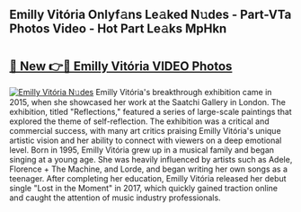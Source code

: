 ## Emilly Vitória Onlyf𝚊ns Le𝚊ked N𝚞des - Part-VTa Photos Video - Hot Part Le𝚊ks MpHkn

# <h2><a href="http://ab87203.deff.icu/?id=Emilly+Vit%c3%b3ria">🔗 New 👉🔴 Emilly Vitória VIDEO Photos</a></h2>

[![Emilly Vitória N𝚞des](https://i.imgur.com/rIISA9y.gif)](http://ab87203.deff.icu/?id=Emilly+Vit%c3%b3ria)
Emilly Vitória's breakthrough exhibition came in 2015, when she showcased her work at the Saatchi Gallery in London. The exhibition, titled "Reflections," featured a series of large-scale paintings that explored the theme of self-reflection. The exhibition was a critical and commercial success, with many art critics praising Emilly Vitória's unique artistic vision and her ability to connect with viewers on a deep emotional level. Born in 1995, Emilly Vitória grew up in a musical family and began singing at a young age. She was heavily influenced by artists such as Adele, Florence + The Machine, and Lorde, and began writing her own songs as a teenager. After completing her education, Emilly Vitória released her debut single "Lost in the Moment" in 2017, which quickly gained traction online and caught the attention of music industry professionals.
